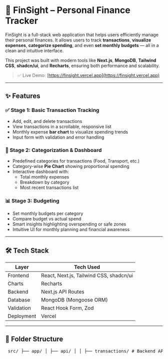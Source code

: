 # 💸 FinSight – Personal Finance Tracker

FinSight is a full-stack web application that helps users efficiently manage their personal finances. It allows users to track **transactions**, **visualize expenses**, **categorize spending**, and even **set monthly budgets** — all in a clean and intuitive interface.

This project was built with modern tools like **Next.js**, **MongoDB**, **Tailwind CSS**, **shadcn/ui**, and **Recharts**, ensuring both performance and scalability.

> ✅ Live Demo: [https://finsight.vercel.app](https://finsight.vercel.app)

---

## ✨ Features

### ✅ Stage 1: Basic Transaction Tracking
- Add, edit, and delete transactions
- View transactions in a scrollable, responsive list
- Monthly expense **bar chart** to visualize spending trends
- Input form with validation and error handling

### 🧠 Stage 2: Categorization & Dashboard
- Predefined categories for transactions (Food, Transport, etc.)
- Category-wise **Pie Chart** showing proportional spending
- Interactive dashboard with:
  - Total monthly expenses
  - Breakdown by category
  - Most recent transactions list

### 📊 Stage 3: Budgeting
- Set monthly budgets per category
- Compare budget vs actual spend
- Smart insights highlighting overspending or safe zones
- Intuitive UI for monthly planning and financial awareness

---

## 🛠️ Tech Stack

| Layer        | Tech Used                                |
|--------------|-------------------------------------------|
| Frontend     | React, Next.js, Tailwind CSS, shadcn/ui   |
| Charts       | Recharts                                  |
| Backend      | Next.js API Routes                        |
| Database     | MongoDB (Mongoose ORM)                    |
| Validation   | React Hook Form, Zod                      |
| Deployment   | Vercel                                     |

---

## 📁 Folder Structure
<pre> src/ ├── app/ │ ├── api/ │ │ ├── transactions/ # Backend API routes (GET, POST, DELETE) │ │ └── budgets/ # Backend routes for budgets │ ├── transactions/ # Transactions page (page.tsx) │ ├── budgets/ # Budgets page (page.tsx) │ └── page.tsx # Dashboard (homepage) │ ├── components/ │ ├── charts/ # BarChart, PieChart components │ ├── forms/ # TransactionForm, BudgetForm │ └── ui/ # shadcn/ui components (Card, Button, etc.) │ ├── lib/ │ ├── db.ts # MongoDB connection helper │ └── utils.ts # Chart helpers, category-color mapping, etc. │ └── models/ ├── transaction.ts # Mongoose schema for transactions └── budget.ts # Mongoose schema for budgets </pre>


